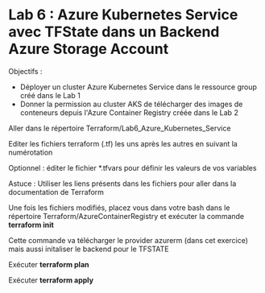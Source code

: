 # Lab 6 : Azure Kubernetes Service avec TFState dans un Backend Azure Storage Account

Objectifs : 
- Déployer un cluster Azure Kubernetes Service dans le ressource group créé dans le Lab 1
- Donner la permission au cluster AKS de télécharger des images de conteneurs depuis l'Azure Container Registry créée dans le Lab 2

Aller dans le répertoire Terraform/Lab6_Azure_Kubernetes_Service

Editer les fichiers terraform (.tf) les uns après les autres en suivant la numérotation

Optionnel : éditer le fichier *.tfvars pour définir les valeurs de vos variables

Astuce : Utiliser les liens présents dans les fichiers pour aller dans la documentation de Terraform

Une fois les fichiers modifiés, placez vous dans votre bash dans le répertoire Terraform/AzureContainerRegistry et exécuter la commande **terraform init** 

Cette commande va télécharger le provider azurerm (dans cet exercice) mais aussi initaliser le backend pour le TFSTATE

Exécuter **terraform plan**

Exécuter **terraform apply**
